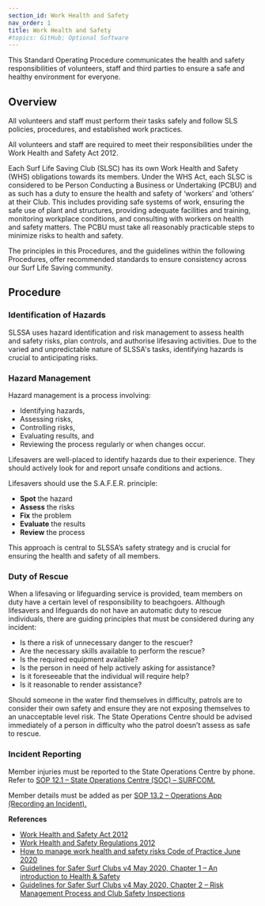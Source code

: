 ```yaml
---
section_id: Work Health and Safety
nav_order: 1
title: Work Health and Safety
#topics: GitHub; Optional Software
---
```


This Standard Operating Procedure communicates the health and safety responsibilities of volunteers, staff and third parties to ensure a safe and healthy environment for everyone.

## Overview

All volunteers and staff must perform their tasks safely and follow SLS policies, procedures, and established work practices.

All volunteers and staff are required to meet their responsibilities under the Work Health and Safety Act 2012.

Each Surf Life Saving Club (SLSC) has its own Work Health and Safety (WHS) obligations towards its members. Under the WHS Act, each SLSC is considered to be Person Conducting a Business or Undertaking (PCBU) and as such has a duty to ensure the health and safety of ‘workers’ and ‘others’ at their Club. This includes providing safe systems of work, ensuring the safe use of plant and structures, providing adequate facilities and training, monitoring workplace conditions, and consulting with workers on health and safety matters. The PCBU must take all reasonably practicable steps to minimize risks to health and safety.

The principles in this Procedures, and the guidelines within the following Procedures, offer recommended standards to ensure consistency across our Surf Life Saving community.

## Procedure

### Identification of Hazards

SLSSA uses hazard identification and risk management to assess health and safety risks, plan controls, and authorise lifesaving activities. Due to the varied and unpredictable nature of SLSSA's tasks, identifying hazards is crucial to anticipating risks.

### Hazard Management

Hazard management is a process involving:

- Identifying hazards,
- Assessing risks,
- Controlling risks,
- Evaluating results, and
- Reviewing the process regularly or when changes occur.

Lifesavers are well-placed to identify hazards due to their experience. They should actively look for and report unsafe conditions and actions.

Lifesavers should use the S.A.F.E.R. principle:

- **Spot** the hazard
- **Assess** the risks
- **Fix** the problem
- **Evaluate** the results
- **Review** the process

This approach is central to SLSSA’s safety strategy and is crucial for ensuring the health and safety of all members.

### Duty of Rescue

When a lifesaving or lifeguarding service is provided, team members on duty have a certain level of responsibility to beachgoers. Although lifesavers and lifeguards do not have an automatic duty to rescue individuals, there are guiding principles that must be considered during any incident:

- Is there a risk of unnecessary danger to the rescuer?
- Are the necessary skills available to perform the rescue?
- Is the required equipment available?
- Is the person in need of help actively asking for assistance?
- Is it foreseeable that the individual will require help?
- Is it reasonable to render assistance?

Should someone in the water find themselves in difficulty, patrols are to consider their own safety and ensure they are not exposing themselves to an unacceptable level risk. The State Operations Centre should be advised immediately of a person in difficulty who the patrol doesn’t assess as safe to rescue.

### Incident Reporting

Member injuries must be reported to the State Operations Centre by phone. Refer to [SOP 12.1 – State Operations Centre (SOC) – SURFCOM.](#_12.1_State_Operations)

Member details must be added as per [SOP 13.2 – Operations App (Recording an Incident).](#_13.2_Operations_App)

**References**

- [Work Health and Safety Act 2012](https://www.legislation.sa.gov.au/LZ/C/A/WORK%20HEALTH%20AND%20SAFETY%20ACT%202012.aspx)
- [Work Health and Safety Regulations 2012](https://www.legislation.sa.gov.au/lz?path=%2Fc%2Fr%2Fwork%20health%20and%20safety%20regulations%202012)
- [How to manage work health and safety risks Code of Practice June 2020](https://www.safework.sa.gov.au/__data/assets/pdf_file/0007/136267/How-to-manage-work-health-and-safety-risks.pdf)
- [Guidelines for Safer Surf Clubs v4 May 2020, Chapter 1 – An introduction to Health & Safety](https://members.sls.com.au/members/document_library/1/media/3373)
- [Guidelines for Safer Surf Clubs v4 May 2020, Chapter 2 – Risk Management Process and Club Safety Inspections](https://members.sls.com.au/members/document_library/1/media/3373)
